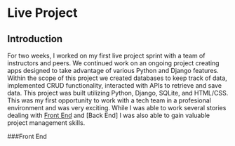 # Live Project
## Introduction
For two weeks, I worked on my first live project sprint with a team of instructors and peers. We continued work on an ongoing project creating apps designed to take advantage of various Python and Django features. Within the scope of this project we created databases to keep track of data, implemented CRUD functionality, interacted with APIs to retrieve and save data. This project was built utilizing Python, Django, SQLite, and HTML/CSS. This was my first opportunity to work with a tech team in a profesional environment and was very exciting. While I was able to work several stories dealing with [Front End](#front-end) and [Back End] I was also able to gain valuable project management skills.



###Front End
